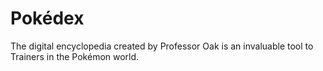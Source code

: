 # Pokédex
The digital encyclopedia created by Professor Oak is an invaluable tool to Trainers in the Pokémon world.
